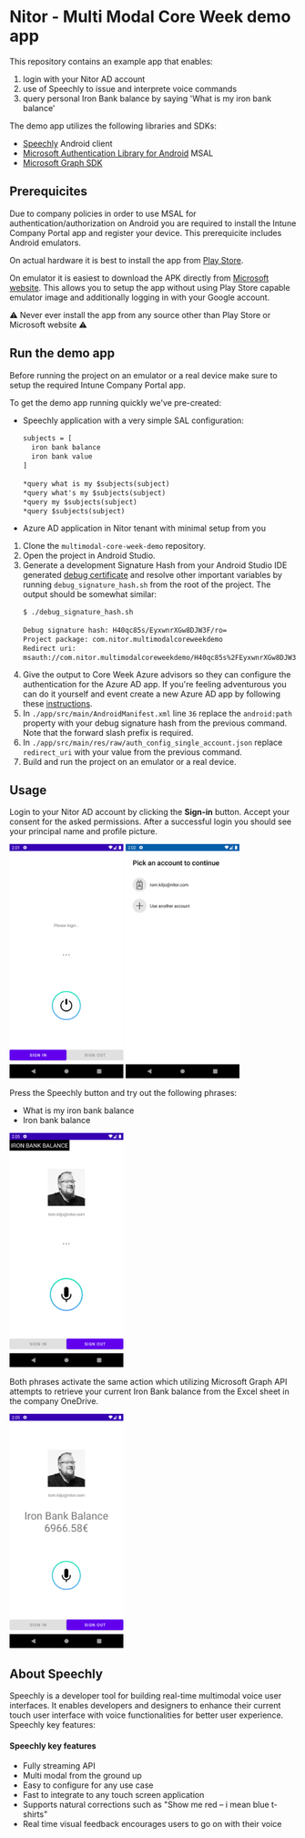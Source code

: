 # Nitor - Multi Modal Core Week demo app

This repository contains an example app that enables:
1. login with your Nitor AD account
2. use of Speechly to issue and interprete voice commands
3. query personal Iron Bank balance by saying 'What is my iron bank balance' 

The demo app utilizes the following libraries and SDKs:
- [Speechly](https://www.speechly.com/?utm_source=github&utm_medium=android-example&utm_campaign=text) Android client
- [Microsoft Authentication Library for Android](https://github.com/AzureAD/microsoft-authentication-library-for-android) MSAL
- [Microsoft Graph SDK](https://github.com/microsoftgraph/msgraph-sdk-java)

## Prerequicites

Due to company policies in order to use MSAL for authentication/authorization on Android you are required to install the Intune Company Portal app and register your device. This prerequicite includes Android emulators.

On actual hardware it is best to install the app from [Play Store](https://play.google.com/store/apps/details?id=com.microsoft.windowsintune.companyportal&hl=en&gl=US).

On emulator it is easiest to download the APK directly from [Microsoft website](https://www.microsoft.com/en-us/download/details.aspx?id=49140). This allows you to setup the app without using Play Store capable emulator image and additionally logging in with your Google account.

⚠️ Never ever install the app from any source other than Play Store or Microsoft website ⚠️

## Run the demo app

Before running the project on an emulator or a real device make sure to setup the required Intune Company Portal app. 

To get the demo app running quickly we've pre-created:
- Speechly application with a very simple SAL configuration:
  ```
  subjects = [
    iron bank balance
    iron bank value
  ]

  *query what is my $subjects(subject)
  *query what's my $subjects(subject)
  *query my $subjects(subject)
  *query $subjects(subject)
  ```
- Azure AD application in Nitor tenant with minimal setup from you

1. Clone the `multimodal-core-week-demo` repository.
2. Open the project in Android Studio.
3. Generate a development Signature Hash from your Android Studio IDE generated [debug certificate](https://developer.android.com/studio/publish/app-signing#debug-mode) and resolve other important variables by running `debug_signature_hash.sh` from the root of the project. The output should be somewhat similar:
   ```
   $ ./debug_signature_hash.sh

   Debug signature hash: H40qc85s/EyxwnrXGw8DJW3F/ro=
   Project package: com.nitor.multimodalcoreweekdemo
   Redirect uri: msauth://com.nitor.multimodalcoreweekdemo/H40qc85s%2FEyxwnrXGw8DJW3F%2Fro%3D
   ```  
4. Give the output to Core Week Azure advisors so they can configure the authentication for the Azure AD app. If you're feeling adventurous you can do it yourself and event create a new Azure AD app by following these [instructions](https://docs.microsoft.com/en-us/azure/active-directory/develop/tutorial-v2-android).
5. In `./app/src/main/AndroidManifest.xml` line `36` replace the `android:path` property with your debug signature hash from the previous command. Note that the forward slash prefix is required.
6. In `./app/src/main/res/raw/auth_config_single_account.json` replace `redirect_uri` with your value from the previous command.
7. Build and run the project on an emulator or a real device.

## Usage

Login to your Nitor AD account by clicking the **Sign-in** button. Accept your consent for the asked permissions. After a successful login you should see your principal name and profile picture.

<img src="assets/screenshot01.png" width="200" height="411" />
<img src="assets/screenshot02.png" width="200" height="411" /> 

Press the Speechly button and try out the following phrases:
- What is my iron bank balance
- Iron bank balance

<img src="assets/screenshot03.png" width="200" height="411" />

Both phrases activate the same action which utilizing Microsoft Graph API attempts to retrieve your current Iron Bank balance from the Excel sheet in the company OneDrive.

<img src="assets/screenshot04.png" width="200" height="411" /> 

## About Speechly

Speechly is a developer tool for building real-time multimodal voice user interfaces. It enables developers and designers to enhance their current touch user interface with voice functionalities for better user experience. Speechly key features:

#### Speechly key features

- Fully streaming API
- Multi modal from the ground up
- Easy to configure for any use case
- Fast to integrate to any touch screen application
- Supports natural corrections such as "Show me red – i mean blue t-shirts"
- Real time visual feedback encourages users to go on with their voice